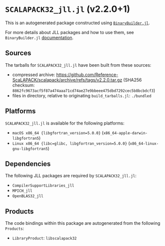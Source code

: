 # `SCALAPACK32_jll.jl` (v2.2.0+1)

This is an autogenerated package constructed using [`BinaryBuilder.jl`](https://github.com/JuliaPackaging/BinaryBuilder.jl).

For more details about JLL packages and how to use them, see `BinaryBuilder.jl` [documentation](https://docs.binarybuilder.org/stable/jll/).

## Sources

The tarballs for `SCALAPACK32_jll.jl` have been built from these sources:

* compressed archive: https://github.com/Reference-ScaLAPACK/scalapack/archive/refs/tags/v2.2.0.tar.gz (SHA256 checksum: `8862fc9673acf5f87a474aaa71cd74ae27e9bbeee475dbd7292cec5b8bcbdcf3`)
* files in directory, relative to originating `build_tarballs.jl`: `./bundled`

## Platforms

`SCALAPACK32_jll.jl` is available for the following platforms:

* `macOS x86_64 {libgfortran_version=5.0.0}` (`x86_64-apple-darwin-libgfortran5`)
* `Linux x86_64 {libc=glibc, libgfortran_version=5.0.0}` (`x86_64-linux-gnu-libgfortran5`)

## Dependencies

The following JLL packages are required by `SCALAPACK32_jll.jl`:

* `CompilerSupportLibraries_jll`
* `MPICH_jll`
* `OpenBLAS32_jll`

## Products

The code bindings within this package are autogenerated from the following `Products`:

* `LibraryProduct`: `libscalapack32`

